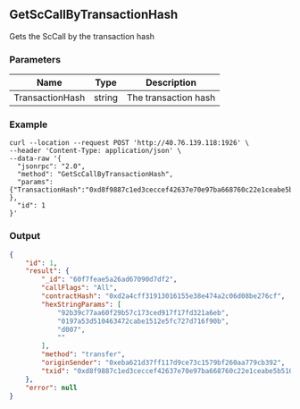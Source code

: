 ## GetScCallByTransactionHash

 Gets the ScCall by the transaction hash

### Parameters

| Name         | Type   | Description       |
| ---------------- | -------------- | ------- |
| TransactionHash | string | The transaction hash |

### Example
```shell
curl --location --request POST 'http://40.76.139.118:1926' \
--header 'Content-Type: application/json' \
--data-raw '{  
  "jsonrpc": "2.0",
  "method": "GetScCallByTransactionHash",
  "params": {"TransactionHash":"0xd8f9887c1ed3ceccef42637e70e97ba668760c22e1ceabe5b510ccf70a328c68" },
  "id": 1
}'
```

### Output

```json
{
    "id": 1,
    "result": {
        "_id": "60f7feae5a26ad67090d7df2",
        "callFlags": "All",
        "contractHash": "0xd2a4cff31913016155e38e474a2c06d08be276cf",
        "hexStringParams": [
            "92b39c77aa60f29b57c173ced917f17fd321a6eb",
            "0197a53d510463472cabe1512e5fc727d716f90b",
            "d007",
            ""
        ],
        "method": "transfer",
        "originSender": "0xeba621d37ff117d9ce73c1579bf260aa779cb392",
        "txid": "0xd8f9887c1ed3ceccef42637e70e97ba668760c22e1ceabe5b510ccf70a328c68"
    },
    "error": null
}
```

